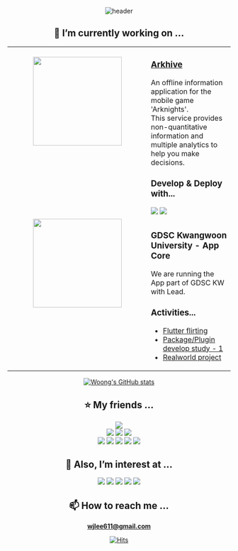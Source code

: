 <div align="center">


![header](https://capsule-render.vercel.app/api?type=venom&color=0:ff2fa9,100:f72078&fontColor=ffffff&stroke=000000&strokeWidth=2&height=200&section=header&text=Hello\,%20Woong\'s%20here%20👋&desc=@wjlee611&fontSize=40&fontAlignY=40&descAlign=50&descAlignY=60)

## 🔭 I’m currently working on ...

<table>
  <tr>
    <td valign="top" width="300px" align="center">
      <br />
      <img src="https://play-lh.googleusercontent.com/wcKSwZ5boGU63dJIyuWHT4xyUCEXX6POIMTFNOB_ellxt5pLx5rARX6Lpk-nYiKn5E8" 
      width="200px" 
      height="200px">
    </td>
    <td valign="top">
      <h3>
        <a href="https://play.google.com/store/apps/details?id=com.gmail.wjlee611.arkhive">
          Arkhive
        </a>
      </h3>
      <span>
        An offline information application for the mobile game 'Arknights'.
      </span>
      <br />
      <span>
        This service provides non-quantitative information and multiple analytics to help you make decisions.
      </span>
      <br />
      <h3>Develop & Deploy with...</h3>
      <img src="https://img.shields.io/badge/Flutter-02569B?style=for-the-badge&logo=Flutter&logoColor=white">
      <img src="https://img.shields.io/badge/GCP-4285F4?style=for-the-badge&logo=Google-Cloud&logoColor=white">
    </td>
  </tr>
  
  <tr>
    <td valign="top" width="300px" align="center">
      <img src="https://developers.google.com/static/profile/badges/community/gdsc/2023/core-member/badge.svg" 
      width="200px" 
      height="200px">
    </td>
    <td valign="top">
      <h3>
        GDSC Kwangwoon University - App Core
      </h3>
      <span>
        We are running the App part of GDSC KW with Lead.
      </span>
      <br />
      <h3>Activities...</h3>
      <ul>
        <li>
          <a href="https://gdsc-kwangwoon.notion.site/7f9a5955fe4849f4b3baa98bad337c41?pvs=4">
            Flutter flirting
          </a>
        </li>
        <li>
          <a href="https://gdsc-kwangwoon.notion.site/1-7e990afdb24741a198a28f3a1419accf?pvs=4">
            Package/Plugin develop study - 1
          </a>
        </li>
        <li>
          <a href="https://github.com/orgs/Bermuda-Rectangle/repositories">
            Realworld project
          </a>
        </li>
      </ul>
    </td>
  </tr>
</table>

[![Woong's GitHub stats](https://github-readme-stats.vercel.app/api?username=wjlee611)](https://github.com/anuraghazra/github-readme-stats)

## ⭐️ My friends ...

<div align="center">
  <img src="https://github-readme-stats.vercel.app/api/top-langs/?username=wjlee611&layout=compact">
  
  <div>  
    <img src="https://img.shields.io/badge/Flutter-02569B?style=for-the-badge&logo=Flutter&logoColor=white">
    <img src="https://img.shields.io/badge/State-BLoC-02569B?style=for-the-badge&logo=Flutter&logoColor=white">
    <img src="https://img.shields.io/badge/Http-Dio-02569B?style=for-the-badge&logo=Flutter&logoColor=white">
  </div>
  <div>  
    <img src="https://img.shields.io/badge/Firebase-FFCA28?style=for-the-badge&logo=Firebase&logoColor=white">
    <img src="https://img.shields.io/badge/GCP-4285F4?style=for-the-badge&logo=Google-Cloud&logoColor=white">
    <img src="https://img.shields.io/badge/Restful-ff2fa9?style=for-the-badge&logoColor=white">
    <span> </span>
    <img src="https://img.shields.io/badge/todo-Jetpack%20Compose-4285F4?style=for-the-badge&logo=Jetpack-Compose&logoColor=white">
    <img src="https://img.shields.io/badge/todo-Kotlin-7F52FF?style=for-the-badge&logo=Kotlin&logoColor=white">
  </div>
</div>

## 🌱 Also, I’m interest at ...

![](https://img.shields.io/badge/React-61DAFB?style=for-the-badge&logo=React&logoColor=white)
![](https://img.shields.io/badge/Next-000000?style=for-the-badge&logo=Next.js&logoColor=white)
![](https://img.shields.io/badge/Recoil-3578E5?style=for-the-badge&logo=Recoil&logoColor=white)
![](https://img.shields.io/badge/Tailwind%20CSS-06B6D4?style=for-the-badge&logo=Tailwind-CSS&logoColor=white)
![](https://img.shields.io/badge/Framer-0055FF?style=for-the-badge&logo=Framer&logoColor=white)

## 📫 How to reach me ...

**wjlee611@gmail.com**

[![Hits](https://hits.seeyoufarm.com/api/count/incr/badge.svg?url=https%3A%2F%2Fgithub.com%2Fwjlee611&count_bg=%2379C83D&title_bg=%23555555&icon=github.svg&icon_color=%23E7E7E7&title=Visitors&edge_flat=true)](https://hits.seeyoufarm.com)


</div>
